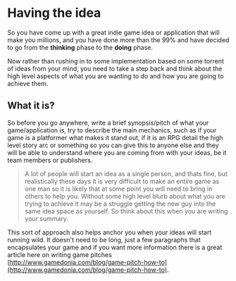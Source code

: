 # Having the idea
So you have come up with a great indie game idea or application that will make you millions, and you have done more than the 99% and have decided to go from the **thinking** phase to the **doing** phase.

Now rather than rushing in to some implementation based on some torrent of ideas from your mind, you need to take a step back and think about the high level aspects of what you are wanting to do and how you are going to achieve them.

## What it is?
So before you go anywhere, write a brief synopsis/pitch of what your game/application is, try to describe the main mechanics, such as if your game is a platformer what makes it stand out, if it is an RPG detail the high level story arc or something so you can give this to anyone else and they will be able to understand where you are coming from with your ideas, be it team members or publishers.

> A lot of people will start an idea as a single person, and thats fine, but realistically these days it is very difficult to make an entire game as one man so it is likely that at some point you will need to bring in others to help you. Without some high level blurb about what you are trying to achieve it may be a struggle getting the new guy into the same idea space as yourself. So think about this when you are writing your summary.

This sort of approach also helps anchor you when your ideas will start running wild. It doesn't need to be long, just a few paragraphs that encapsulates your game and if you want more information there is a great article here on writing game pitches [http://www.gamedonia.com/blog/game-pitch-how-to](http://www.gamedonia.com/blog/game-pitch-how-to).
